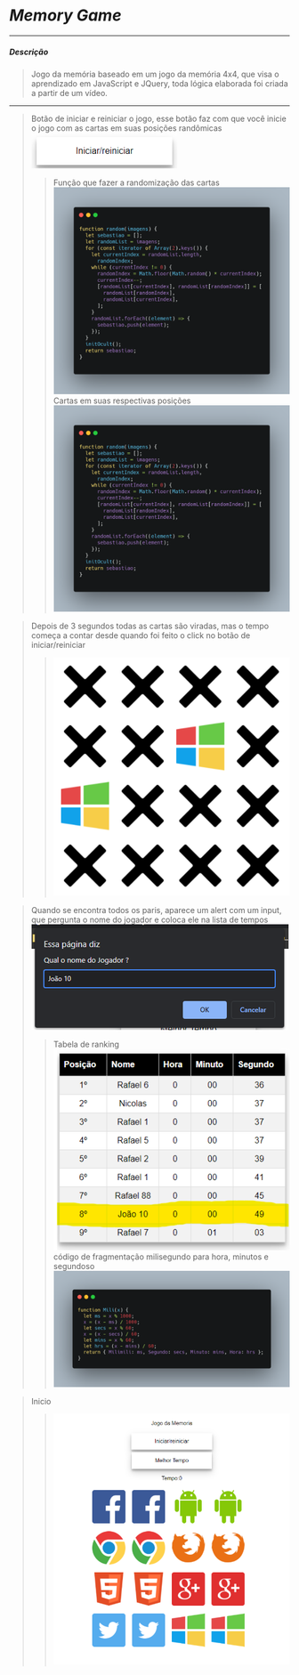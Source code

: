 # *Memory Game*
---
##### Descrição
> Jogo da memória baseado em um jogo da memória  4x4, que visa o aprendizado em JavaScript e JQuery, toda lógica elaborada foi criada a partir de um vídeo.
---
>Botão de iniciar e reiniciar o jogo, esse botão faz com que você inicie o jogo com as cartas em suas posições randômicas 
![alt text](https://github.com/RafaellSouzza/MemoryGame/blob/main/imagens/Captura%20de%20tela%202021-09-21%20211734.png)
>> Função que fazer a randomização das cartas
>>![alt text](https://github.com/RafaellSouzza/MemoryGame/blob/main/imagens/carbon.png)
>> Cartas em suas respectivas posições  
>>![alt text](https://github.com/RafaellSouzza/MemoryGame/blob/main/imagens/carbon.png)

>Depois de 3 segundos todas as cartas são viradas, mas o tempo começa a contar desde quando foi feito o click no botão de iniciar/reiniciar
>>![alt text](https://github.com/RafaellSouzza/MemoryGame/blob/main/imagens/Captura%20de%20tela%202021-09-21%20212036.png)

>Quando se encontra todos os paris, aparece um alert com um input, que pergunta o nome do jogador e coloca ele na lista de tempos  
![alt text](https://github.com/RafaellSouzza/MemoryGame/blob/main/imagens/Captura%20de%20tela%202021-09-21%20212301.png)
>>Tabela de ranking
>>![alt text](https://github.com/RafaellSouzza/MemoryGame/blob/main/imagens/Captura%20de%20tela%202021-09-21%20212435.png)
>> código de fragmentação milisegundo para hora, minutos e segundoso 
>>![alt text](https://github.com/RafaellSouzza/MemoryGame/blob/main/imagens/carbon%20(1).png)

> Inicio
>>![alt text](https://github.com/RafaellSouzza/MemoryGame/blob/main/imagens/Captura%20de%20tela%202021-09-21%20211848.png)